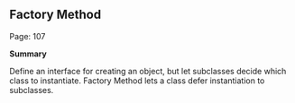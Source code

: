 ## Factory Method

Page: 107

**Summary**

Define an interface for creating an object, but let subclasses decide which class to instantiate. Factory Method lets a class defer instantiation to subclasses.